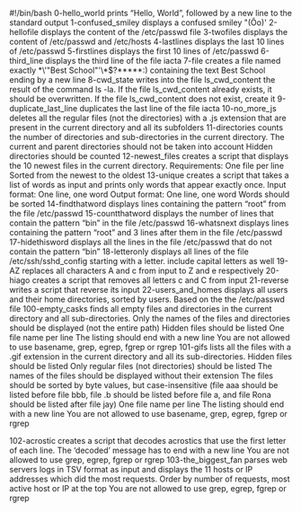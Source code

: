 #!/bin/bash
0-hello_world prints “Hello, World”, followed by a new line to the standard output
1-confused_smiley displays a confused smiley "(Ôo)'
2-hellofile displays the content of the /etc/passwd file
3-twofiles displays the content of /etc/passwd and /etc/hosts
4-lastlines displays the last 10 lines of /etc/passwd
5-firstlines displays the first 10 lines of /etc/passwd
6-third_line displays the third line of the file iacta
7-file creates a file named exactly \*\\'"Best School"\'\\*$\?\*\*\*\*\*:) containing the text Best School ending by a new line
8-cwd_state writes into the file ls_cwd_content the result of the command ls -la. If the file ls_cwd_content already exists, it should be overwritten. If the file ls_cwd_content does not exist, create it
9-duplicate_last_line duplicates the last line of the file iacta
10-no_more_js  deletes all the regular files (not the directories) with a .js extension that are present in the current directory and all its subfolders
11-directories counts the number of directories and sub-directories in the current directory.
   The current and parent directories should not be taken into account
   Hidden directories should be counted
12-newest_files creates a script that displays the 10 newest files in the current directory.
   Requirements:
   One file per line
   Sorted from the newest to the oldest
13-unique 
   creates a script that takes a list of words as input and prints only words that appear exactly once.
   Input format: One line, one word
   Output format: One line, one word
   Words should be sorted
14-findthatword displays lines containing the pattern “root” from the file /etc/passwd
15-countthatword displays the number of lines that contain the pattern “bin” in the file /etc/passwd
16-whatsnext displays lines containing the pattern “root” and 3 lines after them in the file /etc/passwd
17-hidethisword displays all the lines in the file /etc/passwd that do not contain the pattern “bin”
18-letteronly displays all lines of the file /etc/ssh/sshd_config starting with a letter.
    include capital letters as well
19-AZ replaces all characters A and c from input to Z and e respectively
20-hiago creates a script that removes all letters c and C from input
21-reverse writes a script that reverse its input
22-users_and_homes displays all users and their home directories, sorted by users.
   Based on the the /etc/passwd file
100-empty_casks finds all empty files and directories in the current directory and all sub-directories.
   Only the names of the files and directories should be displayed (not the entire path)
   Hidden files should be listed
   One file name per line
   The listing should end with a new line
   You are not allowed to use basename, grep, egrep, fgrep or rgrep
101-gifs lists all the files with a .gif extension in the current directory and all its sub-directories.
 Hidden files should be listed
 Only regular files (not directories) should be listed
 The names of the files should be displayed without their extension
 The files should be sorted by byte values, but case-insensitive (file aaa should be listed before file bbb, file .b should be listed before file a, and file Rona should be listed after file jay)
 One file name per line
 The listing should end with a new line
 You are not allowed to use basename, grep, egrep, fgrep or rgrep 

102-acrostic creates a script that decodes acrostics that use the first letter of each line.
    The ‘decoded’ message has to end with a new line
    You are not allowed to use grep, egrep, fgrep or rgrep
103-the_biggest_fan parses web servers logs in TSV format as input and displays the 11 hosts or IP addresses which did the most requests.
   Order by number of requests, most active host or IP at the top
   You are not allowed to use grep, egrep, fgrep or rgrep
